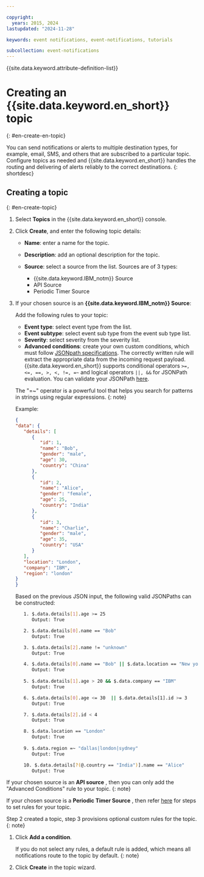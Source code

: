 ```yaml
---

copyright:
  years: 2015, 2024
lastupdated: "2024-11-28"

keywords: event notifications, event-notifications, tutorials

subcollection: event-notifications
---
```


{{site.data.keyword.attribute-definition-list}}

# Creating an {{site.data.keyword.en_short}} topic
{: #en-create-en-topic}

You can send notifications or alerts to multiple destination types, for example, email, SMS, and others that are subscribed to a particular topic. Configure topics as needed and {{site.data.keyword.en_short}} handles the routing and delivering of alerts reliably to the correct destinations.
{: shortdesc}

## Creating a topic
{: #en-create-topic}

1. Select **Topics** in the {{site.data.keyword.en_short}} console.

1. Click **Create**, and enter the following topic details:
   - **Name**: enter a name for the topic.
   - **Description**: add an optional description for the topic.
   - **Source**: select a source from the list. Sources are of 3 types:

      - {{site.data.keyword.IBM_notm}} Source
      - API Source
      - Periodic Timer Source

   
1. If your chosen source is an **{{site.data.keyword.IBM_notm}} Source**: 

   Add the following rules to your topic:

      - **Event type**: select event type from the list.
      - **Event subtype**: select event sub type from the event sub type list.
      - **Severity**: select severity from the severity list.
      - **Advanced conditions**: create your own custom conditions, which must follow [JSONpath specifications](https://goessner.net/articles/JsonPath/). The correctly written rule will extract the appropriate data from the incoming request payload. {{site.data.keyword.en_short}} supports conditional operators `>=, <=, ==, >, <, !=, =~` and logical operators `||, &&` for JSONPath evaluation. You can validate your JSONPath [here](https://jsonpath.com/).

      The "=~" operator is a powerful tool that helps you search for patterns in strings using regular expressions.
      {: note}

      Example:

      ```JSON
      {
      "data": {
         "details": [
            {
               "id": 1,
               "name": "Bob",
               "gender": "male",
               "age": 30,
               "country": "China"
            },
            {
               "id": 2,
               "name": "Alice",
               "gender": "female",
               "age": 25,
               "country": "India"
            },
            {
               "id": 3,
               "name": "Charlie",
               "gender": "male",
               "age": 35,
               "country": "USA"
            }
         ],
         "location": "London",
         "company": "IBM",
         "region": "london"
      }
      }
   ```

      Based on the previous JSON input, the following valid JSONPaths can be constructed:

      ```bash
         1. $.data.details[1].age >= 25
            Output: True

         2. $.data.details[0].name == "Bob"
            Output: True

         3. $.data.details[2].name != "unknown"
            Output: True

         4. $.data.details[0].name == "Bob" || $.data.location == "New york"
            Output: True
            
         5. $.data.details[1].age > 20 && $.data.company == "IBM"
            Output: True

         6. $.data.details[0].age <= 30  || $.data.details[1].id >= 3
            Output: True

         7. $.data.details[2].id < 4
            Output: True

         8. $.data.location == "London"
            Output: True
         
         9. $.data.region =~ "dallas|london|sydney"
            Output: True 

         10. $.data.details[?(@.country == "India")].name == "Alice"
            Output: True 
      ```
      

If your chosen source is an **API source** , then you can only add the "Advanced Conditions" rule to your topic.
{: note}

If your chosen source is a **Periodic Timer Source** , then refer [here](/docs/event-notifications?topic=event-notifications-en-cron-periodic-timer) for steps to set rules for your topic. 

Step 2 created a topic, step 3 provisions optional custom rules for the topic.
{: note}

1. Click **Add a condition**.

    If you do not select any rules, a default rule is added, which means all notifications route to the topic by default.
    {: note}

1. Click **Create** in the topic wizard.
